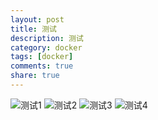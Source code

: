 ```yaml
---
layout: post
title: 测试
description: 测试
category: docker
tags: [docker]
comments: true
share: true
---
```

![测试1](http://photo.yupoo.com/wfshoe_v/EBmTLuMt/square.jpg)
![测试2](http://photo.yupoo.com/wfshoe_v/EBmTLuMt/small.jpg)
![测试3](http://photo.yupoo.com/wfshoe_v/EBmTLuMt/big.jpg)
![测试4](http://photo.yupoo.com/wfshoe_v/EBmTLuMt/OELUa.jpg)

